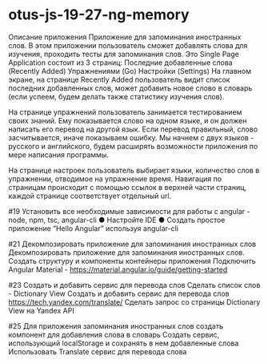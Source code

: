 # otus-js-19-27-ng-memory

Описание приложения
Приложение для запоминания иностранных слов. В этом приложении пользователь сможет добавлять слова для изучения, проходить тесты для запоминания слов. Это Single Page Application состоит из 3 страниц:
Последние добавленные слова (Recently Added)
Упражнениями (Go)
Настройки (Settings)
На главном экране, на странице Recently Added пользователь видит список последних добавленных слов, может добавить новое слово в словарь (если успеем, будем делать также статистику изучения слов).

На странице упражнений пользователь занимается тестированием своих знаний. Ему показывается слово на одном языке, и он должен написать его перевод на другой язык. Если перевод правильный, слово засчитывается, иначе показываем ошибку. Мы начнем с двух языков - русского и английского, будем расширять возможности приложения по мере написания программы.

На странице настроек пользователь выбирает языки, количество слов в упражнении, отводимое на упражнение время.
Навигация по страницам происходит с помощью ссылок в верхней части страниц, каждой странице соответствует отдельный url.

#19 Установить все необходимые зависимости для
    работы с angular - node, npm, tsc, angular-cli
    ●
    Настройте IDE
    ●
    Создать простое приложение “Hello Angular”
    используя angular-cli

#21 Декомпозировать приложение для запоминания иностранных слов
    Декомпозировать приложение для запоминания иностранных слов. Создать структуру и компоненты контейнеры приложения
    Подключить Angular Material - https://material.angular.io/guide/getting-started

#23 Создать и добавить сервис для перевода слов
    Сделать список слов - Dictionary View Создать и добавить сервис для перевода слов https://tech.yandex.com/translate/ Сделать запрос со страницы Dictionary View на Yandex API

#25 Для приложения запоминания иностранных слов
создать компонент для добавления слова в словарь
 Создать сервис, использующий localStorage и сохранять в нем добавленные слова
 Использовать Translate сервис для перевода слова
